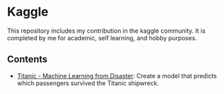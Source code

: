 # Kaggle
This repository includes my contribution in the kaggle community. It is completed by me for academic, self learning, and hobby purposes.

## Contents
- [Titanic - Machine Learning from Disaster](titanic_survival_prediction): Create a model that predicts which passengers survived the Titanic shipwreck.
